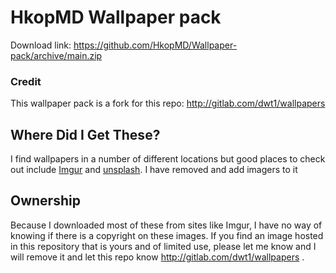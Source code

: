 # HkopMD Wallpaper pack

Download link: https://github.com/HkopMD/Wallpaper-pack/archive/main.zip

### Credit 

This wallpaper pack is a fork for this repo: http://gitlab.com/dwt1/wallpapers




## Where Did I Get These?

I find wallpapers in a number of different locations but good places to check out include [Imgur](http://imgur.com) and [unsplash](http://unsplash.com).
I have removed and add imagers to it 

## Ownership

Because I downloaded most of these from sites like Imgur, I have no way of knowing if there is a copyright on these images. If you find an image hosted in this repository that is yours and of limited use, please let me know and I will remove it and let this repo know http://gitlab.com/dwt1/wallpapers .

